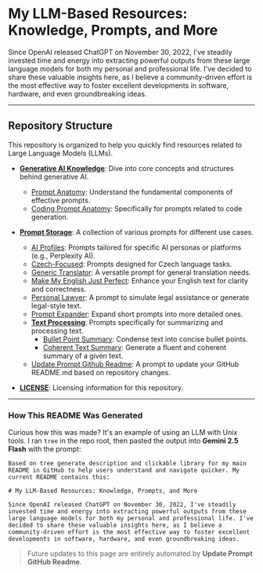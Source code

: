 # My LLM-Based Resources: Knowledge, Prompts, and More

Since OpenAI released ChatGPT on November 30, 2022, I've steadily invested time and energy into extracting powerful outputs from these large language models for both my personal and professional life. I've decided to share these valuable insights here, as I believe a community-driven effort is the most effective way to foster excellent developments in software, hardware, and even groundbreaking ideas.

---

## Repository Structure

This repository is organized to help you quickly find resources related to Large Language Models (LLMs).

* **[Generative AI Knowledge](generative-ai-knowledge/README.md)**: Dive into core concepts and structures behind generative AI.
    * [Prompt Anatomy](generative-ai-knowledge/prompt-anatomy.md): Understand the fundamental components of effective prompts.
    * [Coding Prompt Anatomy](generative-ai-knowledge/coding-prompt-anatomy.md): Specifically for prompts related to code generation.

* **[Prompt Storage](prompt-storage/README.md)**: A collection of various prompts for different use cases.
    * [AI Profiles](prompt-storage/ai-profiles/perplexity-profile.md): Prompts tailored for specific AI personas or platforms (e.g., Perplexity AI).
    * [Czech-Focused](prompt-storage/czech-focused/correct-czech-text.md): Prompts designed for Czech language tasks.
    * [Generic Translator](prompt-storage/generic-translator.md): A versatile prompt for general translation needs.
    * [Make My English Just Perfect](prompt-storage/make-my-english-just-perfect.md): Enhance your English text for clarity and correctness.
    * [Personal Lawyer](prompt-storage/personal-lawyer.md): A prompt to simulate legal assistance or generate legal-style text.
    * [Prompt Expander](prompt-storage/prompt-expander.md): Expand short prompts into more detailed ones.
    * **[Text Processing](prompt-storage/text-processing)**: Prompts specifically for summarizing and processing text.
        * [Bullet Point Summary](prompt-storage/text-processing/bullet-point-summary.md): Condense text into concise bullet points.
        * [Coherent Text Summary](prompt-storage/text-processing/coherent-text-summary.md): Generate a fluent and coherent summary of a given text.
    * [Update Prompt Github Readme](prompt-storage/update-prompt-github-readme.md): A prompt to update your GitHub README.md based on repository changes.

* **[LICENSE](LICENSE)**: Licensing information for this repository.

---

### How This README Was Generated

Curious how this was made? It's an example of using an LLM with Unix tools. I ran `tree` in the repo root, then pasted the output into **Gemini 2.5 Flash** with the prompt:

```
Based on tree generate description and clickable library for my main README in GitHub to help users understand and navigate quicker. My current README contains this:

# My LLM-Based Resources: Knowledge, Prompts, and More

Since OpenAI released ChatGPT on November 30, 2022, I've steadily invested time and energy into extracting powerful outputs from these large language models for both my personal and professional life. I've decided to share these valuable insights here, as I believe a community-driven effort is the most effective way to foster excellent developments in software, hardware, and even groundbreaking ideas.
```

> Future updates to this page are entirely automated by **Update Prompt GitHub Readme**.